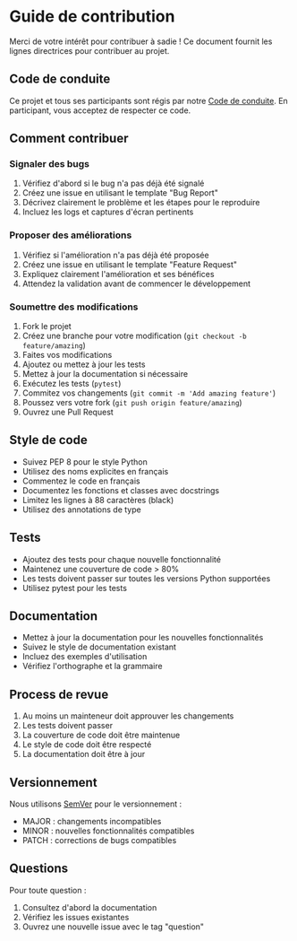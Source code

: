 # Guide de contribution

Merci de votre intérêt pour contribuer à sadie ! Ce document fournit les lignes directrices pour contribuer au projet.

## Code de conduite

Ce projet et tous ses participants sont régis par notre [Code de conduite](CODE_OF_CONDUCT.md). En participant, vous acceptez de respecter ce code.

## Comment contribuer

### Signaler des bugs

1. Vérifiez d'abord si le bug n'a pas déjà été signalé
2. Créez une issue en utilisant le template "Bug Report"
3. Décrivez clairement le problème et les étapes pour le reproduire
4. Incluez les logs et captures d'écran pertinents

### Proposer des améliorations

1. Vérifiez si l'amélioration n'a pas déjà été proposée
2. Créez une issue en utilisant le template "Feature Request"
3. Expliquez clairement l'amélioration et ses bénéfices
4. Attendez la validation avant de commencer le développement

### Soumettre des modifications

1. Fork le projet
2. Créez une branche pour votre modification (`git checkout -b feature/amazing`)
3. Faites vos modifications
4. Ajoutez ou mettez à jour les tests
5. Mettez à jour la documentation si nécessaire
6. Exécutez les tests (`pytest`)
7. Commitez vos changements (`git commit -m 'Add amazing feature'`)
8. Poussez vers votre fork (`git push origin feature/amazing`)
9. Ouvrez une Pull Request

## Style de code

- Suivez PEP 8 pour le style Python
- Utilisez des noms explicites en français
- Commentez le code en français
- Documentez les fonctions et classes avec docstrings
- Limitez les lignes à 88 caractères (black)
- Utilisez des annotations de type

## Tests

- Ajoutez des tests pour chaque nouvelle fonctionnalité
- Maintenez une couverture de code > 80%
- Les tests doivent passer sur toutes les versions Python supportées
- Utilisez pytest pour les tests

## Documentation

- Mettez à jour la documentation pour les nouvelles fonctionnalités
- Suivez le style de documentation existant
- Incluez des exemples d'utilisation
- Vérifiez l'orthographe et la grammaire

## Process de revue

1. Au moins un mainteneur doit approuver les changements
2. Les tests doivent passer
3. La couverture de code doit être maintenue
4. Le style de code doit être respecté
5. La documentation doit être à jour

## Versionnement

Nous utilisons [SemVer](http://semver.org/) pour le versionnement :

- MAJOR : changements incompatibles
- MINOR : nouvelles fonctionnalités compatibles
- PATCH : corrections de bugs compatibles

## Questions

Pour toute question :

1. Consultez d'abord la documentation
2. Vérifiez les issues existantes
3. Ouvrez une nouvelle issue avec le tag "question" 